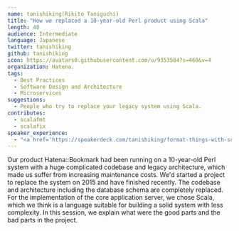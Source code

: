 ```yaml
---
name: tanishiking(Rikito Taniguchi)
title: "How we replaced a 10-year-old Perl product using Scala"
length: 40
audience: Intermediate
language: Japanese
twitter: tanishiking
github: tanishiking
icon: https://avatars0.githubusercontent.com/u/9353584?s=460&v=4
organization: Hatena.
tags:
  - Best Practices
  - Software Design and Architecture
  - Microservices
suggestions:
  - People who try to replace your legacy system using Scala.
contributes:
  - scalafmt
  - scalafix
speaker_experience:
  - "<a href='https://speakerdeck.com/tanishiking/format-things-with-scalafmt'>Scala Kansai Summit 2018</a>"
---
```

Our product Hatena::Bookmark had been running on a 10-year-old Perl system with a huge complicated codebase and legacy architecture, which made us suffer from increasing maintenance costs. We'd started a project to replace the system on 2015 and have finished recently. The codebase and architecture including the database schema are completely replaced. For the implementation of the core application server, we chose Scala, which we think is a language suitable for building a solid system with less complexity. In this session, we explain what were the good parts and the bad parts in the project.


